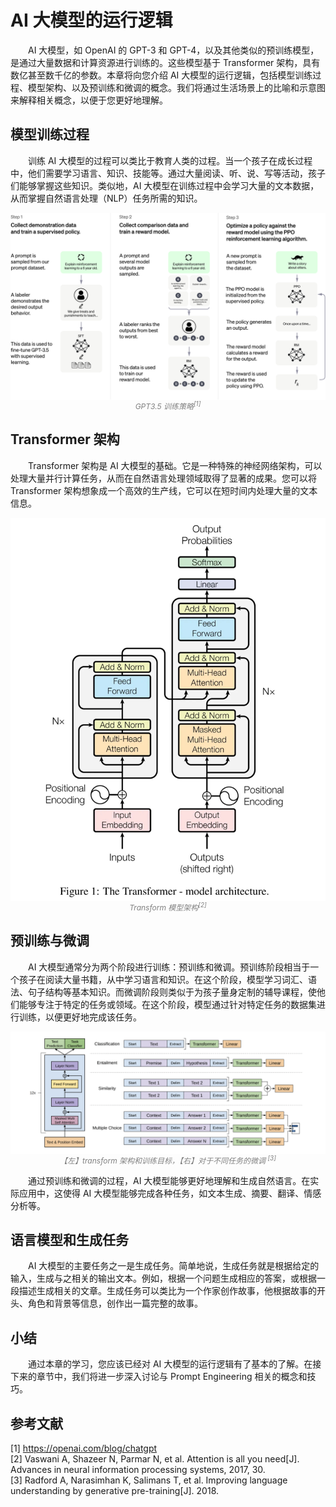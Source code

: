# AI 大模型的运行逻辑

&emsp;&emsp;AI 大模型，如 OpenAI 的 GPT-3 和 GPT-4，以及其他类似的预训练模型，是通过大量数据和计算资源进行训练的。这些模型基于 Transformer 架构，具有数亿甚至数千亿的参数。本章将向您介绍 AI 大模型的运行逻辑，包括模型训练过程、模型架构、以及预训练和微调的概念。我们将通过生活场景上的比喻和示意图来解释相关概念，以便于您更好地理解。

## 模型训练过程

&emsp;&emsp;训练 AI 大模型的过程可以类比于教育人类的过程。当一个孩子在成长过程中，他们需要学习语言、知识、技能等。通过大量阅读、听、说、写等活动，孩子们能够掌握这些知识。类似地，AI 大模型在训练过程中会学习大量的文本数据，从而掌握自然语言处理（NLP）任务所需的知识。

<div style="display: flex;justify-content: center;align-items: center;flex-direction: column;">
<img src="./imgs/chaggpt.svg" />
<span style="font-size: 12px; color: gray; font-style: oblique;">GPT3.5 训练策略<sup>[1]</sup></span>
</div>

## Transformer 架构

&emsp;&emsp;Transformer 架构是 AI 大模型的基础。它是一种特殊的神经网络架构，可以处理大量并行计算任务，从而在自然语言处理领域取得了显著的成果。您可以将 Transformer 架构想象成一个高效的生产线，它可以在短时间内处理大量的文本信息。

<div style="display: flex;justify-content: center;align-items: center;flex-direction: column;">
<img src="./imgs/transform-arch.png" />
<span style="font-size: 12px; color: gray; font-style: oblique;">Transform 模型架构<sup>[2]</sup></span>
</div>

## 预训练与微调

&emsp;&emsp;AI 大模型通常分为两个阶段进行训练：预训练和微调。预训练阶段相当于一个孩子在阅读大量书籍，从中学习语言和知识。在这个阶段，模型学习词汇、语法、句子结构等基本知识。而微调阶段则类似于为孩子量身定制的辅导课程，使他们能够专注于特定的任务或领域。在这个阶段，模型通过针对特定任务的数据集进行训练，以便更好地完成该任务。

<div style="display: flex;justify-content: center;align-items: center;flex-direction: column;">
<img src="./imgs/pretrain-finetune.png" />
<span style="font-size: 12px; color: gray; font-style: oblique;">【左】transform 架构和训练目标，【右】对于不同任务的微调 <sup>[3]</sup></span>
</div>

&emsp;&emsp;通过预训练和微调的过程，AI 大模型能够更好地理解和生成自然语言。在实际应用中，这使得 AI 大模型能够完成各种任务，如文本生成、摘要、翻译、情感分析等。

## 语言模型和生成任务

&emsp;&emsp;AI 大模型的主要任务之一是生成任务。简单地说，生成任务就是根据给定的输入，生成与之相关的输出文本。例如，根据一个问题生成相应的答案，或根据一段描述生成相关的文章。生成任务可以类比为一个作家创作故事，他根据故事的开头、角色和背景等信息，创作出一篇完整的故事。

## 小结

&emsp;&emsp;通过本章的学习，您应该已经对 AI 大模型的运行逻辑有了基本的了解。在接下来的章节中，我们将进一步深入讨论与 Prompt Engineering 相关的概念和技巧。

## 参考文献

[1] https://openai.com/blog/chatgpt<br>
[2] Vaswani A, Shazeer N, Parmar N, et al. Attention is all you need[J]. Advances in neural information processing systems, 2017, 30.<br>
[3] Radford A, Narasimhan K, Salimans T, et al. Improving language understanding by generative pre-training[J]. 2018.<br>
